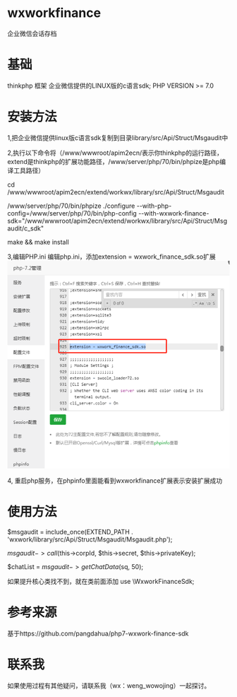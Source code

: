 # wxworkfinance
企业微信会话存档

# 基础
thinkphp 框架
企业微信提供的LINUX版的c语言sdk;
PHP VERSION >= 7.0

# 安装方法
1,把企业微信提供linux版c语言sdk复制到目录library/src/Api/Struct/Msgaudit中

2,执行以下命令将（/www/wwwroot/apim2ecn/表示你thinkphp的运行路径，extend是thinkphp的扩展功能路径，/www/server/php/70/bin/phpize是php编译工具路径）

cd /www/wwwroot/apim2ecn/extend/workwx/library/src/Api/Struct/Msgaudit

/www/server/php/70/bin/phpize
./configure  --with-php-config=/www/server/php/70/bin/php-config --with-wxwork-finance-sdk="/www/wwwroot/apim2ecn/extend/workwx/library/src/Api/Struct/Msgaudit/c_sdk"

make && make install

3,编辑PHP.ini
编辑php.ini，添加extension = wxwork_finance_sdk.so扩展
![Image text](https://github.com/wenghe000/wxworkfinance/raw/main/phpini.png)

4, 重启php服务，在phpinfo里面能看到wxworkfinance扩展表示安装扩展成功

# 使用方法

$msgaudit = include_once(EXTEND_PATH . 'wxwork/library/src/Api/Struct/Msgaudit/Msgaudit.php');

$msgaudit->call($this->corpId, $this->secret, $this->privateKey);

$chatList = $msgaudit->getChatData($sq, 50);

如果提升核心类找不到，就在类前面添加 use \WxworkFinanceSdk;

# 参考来源
基于https://github.com/pangdahua/php7-wxwork-finance-sdk

# 联系我

如果使用过程有其他疑问，请联系我（wx：weng_wowojing）一起探讨。
